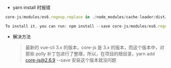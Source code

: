 - yarn install 时报错

```js
core-js/modules/es6.regexp.replace in ./node_modules/cache-loader/dist/cjs.js??ref--12-0!./node_modules/babel-loader/lib!./node_modules/cache-loader/dist/cjs.js??ref--0-0!./node_modules/vue-loader/lib??vue-loader-options!./src/views/Home.vue?vue&type=script&lang=js&

To install it, you can run: npm install --save core-js/modules/es6.regexp.replace

```

- 解决方法
  > 最新的 vue-cli 3.x 的版本，core-js 是 3.x 的版本，而这个版本中，对那些 polly 补丁包进行了整理，所以，在项目的根目录，yarn add core-js@2.6.9 --save 安装这个版本就没问题

